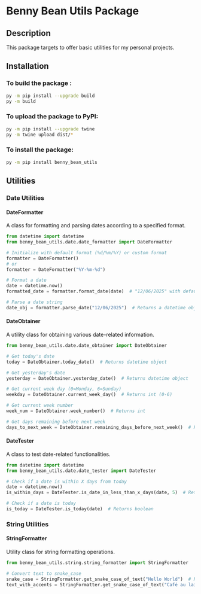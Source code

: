 # Benny Bean Utils Package

## Description
This package targets to offer basic utilities for my personal projects.

## Installation

### To build the package : 
```bash
py -m pip install --upgrade build
py -m build
```

### To upload the package to PyPI:
```bash
py -m pip install --upgrade twine
py -m twine upload dist/*
```

### To install the package:
```bash
py -m pip install benny_bean_utils
```

## Utilities

### Date Utilities

#### DateFormatter
A class for formatting and parsing dates according to a specified format.

```python
from datetime import datetime
from benny_bean_utils.date.date_formatter import DateFormatter

# Initialize with default format (%d/%m/%Y) or custom format
formatter = DateFormatter()
# or
formatter = DateFormatter("%Y-%m-%d")

# Format a date
date = datetime.now()
formatted_date = formatter.format_date(date)  # "12/06/2025" with default format

# Parse a date string
date_obj = formatter.parse_date("12/06/2025")  # Returns a datetime object
```

#### DateObtainer
A utility class for obtaining various date-related information.

```python
from benny_bean_utils.date.date_obtainer import DateObtainer

# Get today's date
today = DateObtainer.today_date()  # Returns datetime object

# Get yesterday's date
yesterday = DateObtainer.yesterday_date()  # Returns datetime object

# Get current week day (0=Monday, 6=Sunday)
weekday = DateObtainer.current_week_day()  # Returns int (0-6)

# Get current week number
week_num = DateObtainer.week_number()  # Returns int

# Get days remaining before next week
days_to_next_week = DateObtainer.remaining_days_before_next_week()  # Returns int
```

#### DateTester
A class to test date-related functionalities.

```python
from datetime import datetime
from benny_bean_utils.date.date_tester import DateTester

# Check if a date is within X days from today
date = datetime.now()
is_within_days = DateTester.is_date_in_less_than_x_days(date, 5)  # Returns boolean

# Check if a date is today
is_today = DateTester.is_today(date)  # Returns boolean
```

### String Utilities

#### StringFormatter
Utility class for string formatting operations.

```python
from benny_bean_utils.string.string_formatter import StringFormatter

# Convert text to snake_case
snake_case = StringFormatter.get_snake_case_of_text("Hello World")  # Returns "hello_world"
text_with_accents = StringFormatter.get_snake_case_of_text("Café au lait")  # Returns "cafe_au_lait"
```